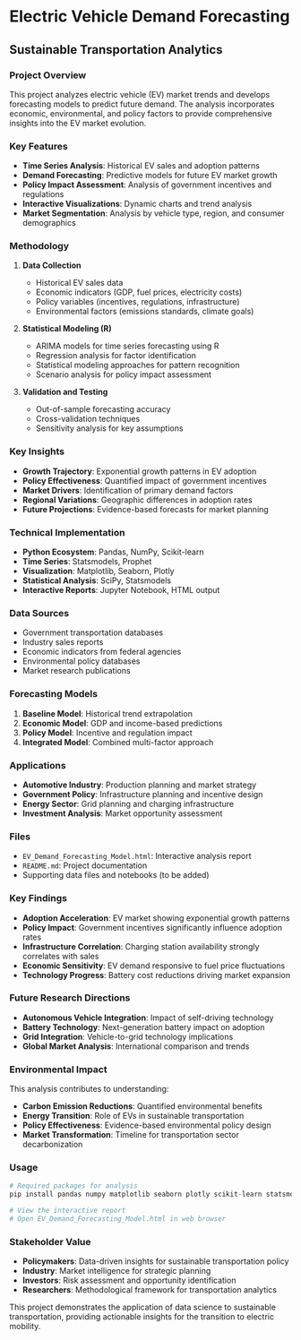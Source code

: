 # Electric Vehicle Demand Forecasting

## Sustainable Transportation Analytics

### Project Overview
This project analyzes electric vehicle (EV) market trends and develops forecasting models to predict future demand. The analysis incorporates economic, environmental, and policy factors to provide comprehensive insights into the EV market evolution.

### Key Features
- **Time Series Analysis**: Historical EV sales and adoption patterns
- **Demand Forecasting**: Predictive models for future EV market growth
- **Policy Impact Assessment**: Analysis of government incentives and regulations
- **Interactive Visualizations**: Dynamic charts and trend analysis
- **Market Segmentation**: Analysis by vehicle type, region, and consumer demographics

### Methodology
1. **Data Collection**
   - Historical EV sales data
   - Economic indicators (GDP, fuel prices, electricity costs)
   - Policy variables (incentives, regulations, infrastructure)
   - Environmental factors (emissions standards, climate goals)

2. **Statistical Modeling (R)**
   - ARIMA models for time series forecasting using R
   - Regression analysis for factor identification
   - Statistical modeling approaches for pattern recognition
   - Scenario analysis for policy impact assessment

3. **Validation and Testing**
   - Out-of-sample forecasting accuracy
   - Cross-validation techniques
   - Sensitivity analysis for key assumptions

### Key Insights
- **Growth Trajectory**: Exponential growth patterns in EV adoption
- **Policy Effectiveness**: Quantified impact of government incentives
- **Market Drivers**: Identification of primary demand factors
- **Regional Variations**: Geographic differences in adoption rates
- **Future Projections**: Evidence-based forecasts for market planning

### Technical Implementation
- **Python Ecosystem**: Pandas, NumPy, Scikit-learn
- **Time Series**: Statsmodels, Prophet
- **Visualization**: Matplotlib, Seaborn, Plotly
- **Statistical Analysis**: SciPy, Statsmodels
- **Interactive Reports**: Jupyter Notebook, HTML output

### Data Sources
- Government transportation databases
- Industry sales reports
- Economic indicators from federal agencies
- Environmental policy databases
- Market research publications

### Forecasting Models
1. **Baseline Model**: Historical trend extrapolation
2. **Economic Model**: GDP and income-based predictions
3. **Policy Model**: Incentive and regulation impact
4. **Integrated Model**: Combined multi-factor approach

### Applications
- **Automotive Industry**: Production planning and market strategy
- **Government Policy**: Infrastructure planning and incentive design
- **Energy Sector**: Grid planning and charging infrastructure
- **Investment Analysis**: Market opportunity assessment

### Files
- `EV_Demand_Forecasting_Model.html`: Interactive analysis report
- `README.md`: Project documentation
- Supporting data files and notebooks (to be added)

### Key Findings
- **Adoption Acceleration**: EV market showing exponential growth patterns
- **Policy Impact**: Government incentives significantly influence adoption rates
- **Infrastructure Correlation**: Charging station availability strongly correlates with sales
- **Economic Sensitivity**: EV demand responsive to fuel price fluctuations
- **Technology Progress**: Battery cost reductions driving market expansion

### Future Research Directions
- **Autonomous Vehicle Integration**: Impact of self-driving technology
- **Battery Technology**: Next-generation battery impact on adoption
- **Grid Integration**: Vehicle-to-grid technology implications
- **Global Market Analysis**: International comparison and trends

### Environmental Impact
This analysis contributes to understanding:
- **Carbon Emission Reductions**: Quantified environmental benefits
- **Energy Transition**: Role of EVs in sustainable transportation
- **Policy Effectiveness**: Evidence-based environmental policy design
- **Market Transformation**: Timeline for transportation sector decarbonization

### Usage
```python
# Required packages for analysis
pip install pandas numpy matplotlib seaborn plotly scikit-learn statsmodels

# View the interactive report
# Open EV_Demand_Forecasting_Model.html in web browser
```

### Stakeholder Value
- **Policymakers**: Data-driven insights for sustainable transportation policy
- **Industry**: Market intelligence for strategic planning
- **Investors**: Risk assessment and opportunity identification
- **Researchers**: Methodological framework for transportation analytics

This project demonstrates the application of data science to sustainable transportation, providing actionable insights for the transition to electric mobility.